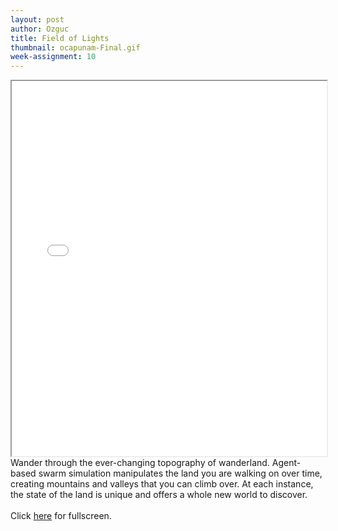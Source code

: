 ```yaml
---
layout: post
author: Ozguc
title: Field of Lights
thumbnail: ocapunam-Final.gif
week-assignment: 10
---
```

<iframe width="100%" height="600" src="/code/ocapunam-final/"></iframe>
<div id="text">
Wander through the ever-changing topography of wanderland. Agent-based swarm simulation manipulates the land you are walking on over time, creating mountains and valleys that you can climb over. At each instance, the state of the land is unique and offers a whole new world to discover.
<br />
<br />
Click <a href="../code/ocapunam-final/">here</a> for fullscreen.
</div>